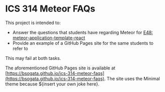 # ICS 314 Meteor FAQs

This project is intended to:

* Answer the questions that students have regarding Meteor for [E48: meteor-application-template-react](http://courses.ics.hawaii.edu/ics314s19/morea/meteor-2/experience-meteor-application-template-react.html)
* Provide an example of a GitHub Pages site for the same students to refer to

This may fail at both tasks.

The aforementioned GitHub Pages site is available at [https://bsogata.github.io/ics-314-meteor-faqs](https://bsogata.github.io/ics-314-meteor-faqs).  The site uses the Minimal theme because ${insert your own joke here}.
